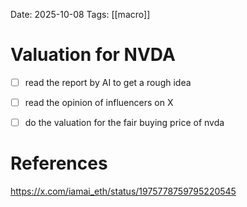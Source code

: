 Date: 2025-10-08
Tags: [[macro]]

# Valuation for NVDA

- [ ] read the report by AI to get a rough idea
- [ ] read the opinion of influencers on X
- [ ] do the valuation for the fair buying price of nvda




# References
https://x.com/iamai_eth/status/1975778759795220545